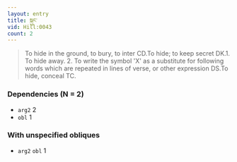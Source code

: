 ```yaml
---
layout: entry
title: སྐུང་
vid: Hill:0043
count: 2
---
```

> To hide in the ground, to bury, to inter CD\.To hide; to keep secret DK\.1\. To hide away\. 2\. To write the symbol 'X' as a substitute for following words which are repeated in lines of verse, or other expression DS\.To hide, conceal TC\.


### Dependencies (N = 2)
* `arg2` 2
* `obl` 1


### With unspecified obliques
* `arg2` `obl` 1
